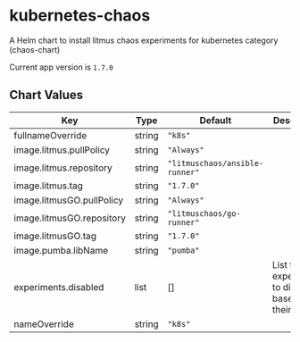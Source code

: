 kubernetes-chaos
================
A Helm chart to install litmus chaos experiments for kubernetes category (chaos-chart)

Current app version is `1.7.0`

## Chart Values

| Key | Type | Default | Description |
|-----|------|---------|-------------|
| fullnameOverride | string | `"k8s"` |  |
| image.litmus.pullPolicy | string | `"Always"` |  |
| image.litmus.repository | string | `"litmuschaos/ansible-runner"` |  |
| image.litmus.tag | string | `"1.7.0"` |  |
| image.litmusGO.pullPolicy | string | `"Always"` |  |
| image.litmusGO.repository | string | `"litmuschaos/go-runner"` |  |
| image.litmusGO.tag | string | `"1.7.0"` |  |
| image.pumba.libName | string | `"pumba"` |  |
| experiments.disabled | list | [] | List the experiments to disable based on their name |
| nameOverride | string | `"k8s"` |  |

